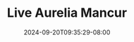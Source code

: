 --- 
title: "Live Aurelia Mancur"
description: "nonton  video bokep Live Aurelia Mancur tiktok   new"
date: 2024-09-20T09:35:29-08:00
file_code: "4fj9u3ry0esb"
draft: false
cover: "tsw3lt6wwalv1nxt.jpg"
tags: ["Live", "Aurelia", "Mancur", "bokep-indo", "bokep-viral", "bokep-ig"]
length: 125
fld_id: "1483185"
foldername: "Aurelia"
categories: ["Aurelia"]
views: 0
---